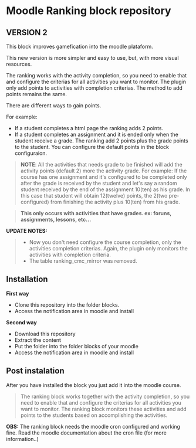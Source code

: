 Moodle Ranking block repository
===============================

VERSION 2
---------

This block improves gamefication into the moodle plataform.

This new version is more simpler and easy to use, but, with more visual resources.

The ranking works with the activity completion, so you need to enable that and configure the criterias for all activities you want to monitor. The plugin only add points to activities with completion criterias. The method to add points remains the same.

There are different ways to gain points.

For example:
 * If a student completes a html page the ranking adds 2 points.
 * If a student completes an assignment and it is ended only when the student receive a grade. The ranking add 2 points plus the grade points to the student. You can configure the default points in the block configuraion.

> **NOTE**: All the activities that needs grade to be finished will add the activity points (default 2) more the activity grade. For example: If the course has one assignment and it's configured to be completed only after the grade is received by the student and let's say a random student received by the end of the assignment 10(ten) as his grade. In this case that student will obtain 12(twelve) points, the 2(two pre-configured) from finishing the activity plus 10(ten) from his grade.

>**This only occurs with activities that have grades. ex: foruns, assignments, lessons, etc...**

**<i class="icon-refresh"></i> UPDATE NOTES:**

> - Now you don't need configure the course completion, only the activities completion criterias. Again, the plugin only monitors the activities with completion criteria.
> - The table ranking_cmc_mirror was removed. 

Installation
------------

**First way**

- Clone this repository into the folder blocks.
- Access the notification area in moodle and install

**Second way**

- Download this repository
- Extract the content
- Put the folder into the folder blocks of your moodle
- Access the notification area in moodle and install

Post instalation
----------------
After you have installed the block you just add it into the moodle course.

> The ranking block works together with the activity completion, so you need to enable that and configure the criterias for all activities you want to monitor. The ranking block monitors these activities and add points to the students based on accomplishing the activities.


**OBS:** The ranking block needs the moodle cron configured and working fine. Read the moodle documentation about the cron file (for more information..)